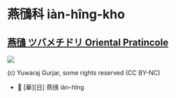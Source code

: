 # 燕鴴科 iàn-hîng-kho

## [燕鴴 ツバメチドリ Oriental Pratincole](https://ebird.org/species/oripra)

![](https://inaturalist-open-data.s3.amazonaws.com/photos/85972402/medium.jpeg)

(c) Yuwaraj Gurjar, some rights reserved (CC BY-NC)

- 🎯 [華][日] 燕鴴 iàn-hîng
